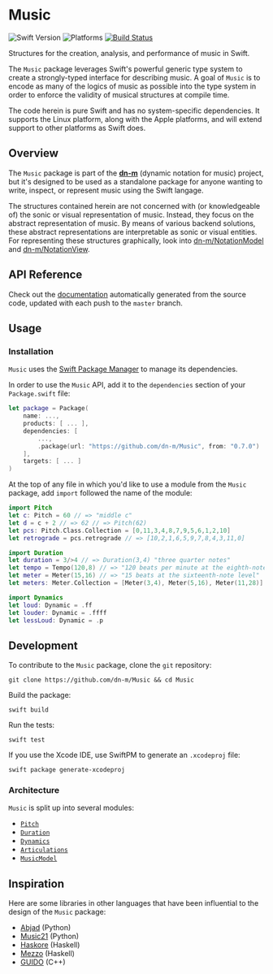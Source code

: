 # Music

![Swift Version](https://img.shields.io/badge/Swift-4.2-orange.svg)
![Platforms](https://img.shields.io/badge/platform-macOS%20%7C%20Linux-lightgrey.svg)
[![Build Status](https://travis-ci.org/dn-m/Music.svg?branch=master)](https://travis-ci.org/dn-m/Music)

Structures for the creation, analysis, and performance of music in Swift.

The `Music` package leverages Swift's powerful generic type system to create a strongly-typed interface for describing music. A goal of `Music` is to encode as many of the logics of music as possible into the type system in order to enforce the validity of musical structures at compile time.

The code herein is pure Swift and has no system-specific dependencies. It supports the Linux platform, along with the Apple platforms, and will extend support to other platforms as Swift does.

## Overview

The `Music` package is part of the [**dn-m**](https://dn-m.github.io) (dynamic notation for music) project, but it's designed to be used as a standalone package for anyone wanting to write, inspect, or represent music using the Swift langage.

The structures contained herein are not concerned with (or knowledgeable of) the sonic or visual representation of music. Instead, they focus on the abstract representation of music. By means of various backend solutions, these abstract representations are interpretable as sonic or visual entities. For representing these structures graphically, look into [dn-m/NotationModel](https://github.com/dn-m/NotationModel) and [dn-m/NotationView](https://github.com/dn-m).


## API Reference

Check out the [documentation](https://dn-m.github.io/Packages/Music) automatically generated from the source code, updated with each push to the `master` branch.

## Usage

### Installation

`Music` uses the [Swift Package Manager](https://swift.org/package-manager/) to manage its dependencies.


In order to use the `Music` API, add it to the `dependencies` section of your `Package.swift` file:

```Swift
let package = Package(
    name: ...,
    products: [ ... ],
    dependencies: [
        ...,
        .package(url: "https://github.com/dn-m/Music", from: "0.7.0")
    ],
    targets: [ ... ]
)
```

At the top of any file in which you'd like to use a module from the `Music` package, add `import` followed the name of the module: 

```Swift
import Pitch
let c: Pitch = 60 // => "middle c"
let d = c + 2 // => 62 // => Pitch(62)
let pcs: Pitch.Class.Collection = [0,11,3,4,8,7,9,5,6,1,2,10]
let retrograde = pcs.retrograde // => [10,2,1,6,5,9,7,8,4,3,11,0]

import Duration
let duration = 3/>4 // => Duration(3,4) "three quarter notes"
let tempo = Tempo(120,8) // => "120 beats per minute at the eighth-note level"
let meter = Meter(15,16) // => "15 beats at the sixteenth-note level"
let meters: Meter.Collection = [Meter(3,4), Meter(5,16), Meter(11,28)]

import Dynamics
let loud: Dynamic = .ff
let louder: Dynamic = .ffff
let lessLoud: Dynamic = .p
```

## Development


To contribute to the `Music` package, clone the `git` repository:

```
git clone https://github.com/dn-m/Music && cd Music
```

Build the package:

```
swift build
```

Run the tests:

```
swift test
```

If you use the Xcode IDE, use SwiftPM to generate an `.xcodeproj` file:

```
swift package generate-xcodeproj
```

### Architecture

`Music` is split up into several modules:

- [`Pitch`](https://github.com/dn-m/Music/tree/master/Sources/Pitch)
- [`Duration`](https://github.com/dn-m/Music/tree/master/Sources/Duration)
- [`Dynamics`](https://github.com/dn-m/Music/tree/master/Sources/Dynamics)
- [`Articulations`](https://github.com/dn-m/Music/tree/master/Sources/Articulations)
- [`MusicModel`](https://github.com/dn-m/Music/tree/master/Sources/MusicModel)

## Inspiration

Here are some libraries in other languages that have been influential to the design of the `Music` package:

- [Abjad](http://abjad.mbrsi.org) (Python)
- [Music21](http://web.mit.edu/music21/) (Python)
- [Haskore](https://wiki.haskell.org/Haskore) (Haskell)
- [Mezzo](http://hackage.haskell.org/package/mezzo) (Haskell)
- [GUIDO](http://science.jkilian.de/salieri/GUIDO/index.html) (C++)
